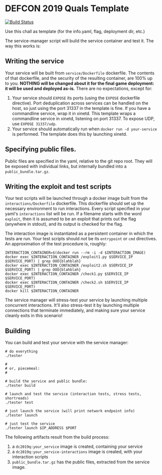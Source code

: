 # DEFCON 2019 Quals Template

[![Build Status](https://travis-ci.com/o-o-overflow/dc2019q-template.svg?token=6XM5nywRvLrMFwxAsXj3&branch=master)](https://travis-ci.com/o-o-overflow/dc2019q-template)

Use this chall as template (for the info.yaml, flag, deployment dir, etc.)

The service-manager script will build the service container and test it.
The way this works is:

## Writing the service

Your service will be built from `service/Dockerfile` dockerfile.
The contents of that dockerfile, and the security of the resulting container, are 100% up to you.
**NOTHING will be changed about it for the final game deployment: it will be used and deployed as-is.**
There are no expectations, except for:

1. Your service should `EXPOSE` its ports (using the `EXPOSE` dockerfile directive).
   Port deduplication across services can be handled on the host, so just using the port 31337 in the template is fine.
   If you have a commandline service, wrap it in xinetd.
   This template wraps a commandline service in xinetd, listening on port 31337.
   To expose UDP, use `EXPOSE 31337/udp`.
2. Your service should automatically run when `docker run -d your-service` is performed.
   The template does this by launching xinetd.

## Specifying public files.

Public files are specified in the yaml, relative to the git repo root. They will be exposed with individual links, but internally bundled into a `public_bundle.tar.gz`.

## Writing the exploit and test scripts

Your test scripts will be launched through a docker image built from the `interactions/Dockerfile` dockerfile.
This dockerfile should set up the necessary environment to run interactions.
Every script specified in your yaml's `interactions` list will be run.
If a filename starts with the word `exploit`, then it is assumed to be an exploit that prints out the flag (anywhere in stdout), and its output is checked for the flag.

The interaction image is instantiated as a persistent container in which the tests are run.
Your test scripts should *not* be its `entrypoint` or `cmd` directives.
An approximation of the test procedure is, roughly:

```
INTERACTION_CONTAINER=$(docker run --rm -i -d $INTERACTION_IMAGE)
docker exec $INTERACTION_CONTAINER /exploit1.py $SERVICE_IP $SERVICE_PORT) | grep OOO{blahblah}
docker exec $INTERACTION_CONTAINER /exploit2.sh $SERVICE_IP $SERVICE_PORT) | grep OOO{blahblah}
docker exec $INTERACTION_CONTAINER /check1.py $SERVICE_IP $SERVICE_PORT)
docker exec $INTERACTION_CONTAINER /check2.sh $SERVICE_IP $SERVICE_PORT)
docker kill $INTERACTION_CONTAINER
```

The service manager will stress-test your service by launching multiple concurrent interactions.
It'll also stress-test it by launching multiple connections that terminate immediately, and making sure your service cleanly exits in this scenario!

## Building

You can build and test your service with the service manager:

```
# do everything
./tester

#
# or, piecemeal:
#

# build the service and public bundle:
./tester build

# launch and test the service (interaction tests, stress tests, shortreads)
./tester test

# just launch the service (will print network endpoint info)
./tester launch

# just test the service
./tester launch $IP_ADDRESS $PORT
```

The following artifacts result from the build process:

1. a `dc2019q:your_service` image is created, containing your service
1. a `dc2019q:your_service-interactions` image is created, with your interaction scripts
1. `public_bundle.tar.gz` has the public files, extracted from the service image.

